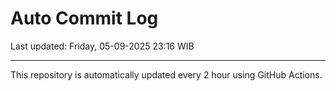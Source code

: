 # Auto Commit Log

Last updated: Friday, 05-09-2025 23:16 WIB

---

This repository is automatically updated every 2 hour using GitHub Actions.
